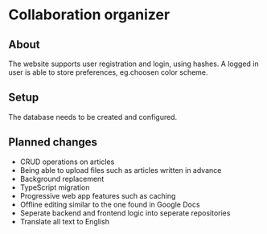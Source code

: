 # Collaboration organizer

## About

The website supports user registration and login, using hashes. A logged in user is able to store preferences, eg.choosen color scheme.

## Setup

The database needs to be created and configured.

## Planned changes

- CRUD operations on articles
- Being able to upload files such as articles written in advance
- Background replacement
- TypeScript migration
- Progressive web app features such as caching
- Offline editing similar to the one found in Google Docs
- Seperate backend and frontend logic into seperate repositories
- Translate all text to English
